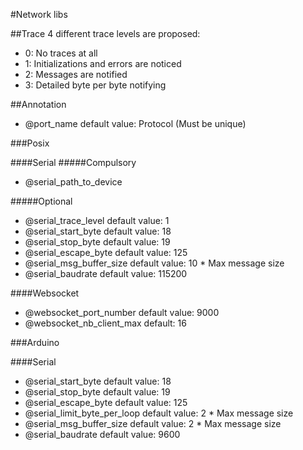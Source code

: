 #Network libs

##Trace
4 different trace levels are proposed:
* 0: No traces at all
* 1: Initializations and errors are noticed
* 2: Messages are notified
* 3: Detailed byte per byte notifying

##Annotation
* @port_name default value: Protocol (Must be unique)

###Posix

####Serial
#####Compulsory
* @serial_path_to_device

#####Optional
* @serial_trace_level default value: 1
* @serial_start_byte default value: 18
* @serial_stop_byte default value: 19
* @serial_escape_byte default value: 125
* @serial_msg_buffer_size default value: 10 * Max message size
* @serial_baudrate default value: 115200

####Websocket
* @websocket_port_number default value: 9000
* @websocket_nb_client_max default: 16

###Arduino

####Serial
* @serial_start_byte default value: 18
* @serial_stop_byte default value: 19
* @serial_escape_byte default value: 125
* @serial_limit_byte_per_loop default value: 2 * Max message size
* @serial_msg_buffer_size default value: 2 * Max message size
* @serial_baudrate default value: 9600
